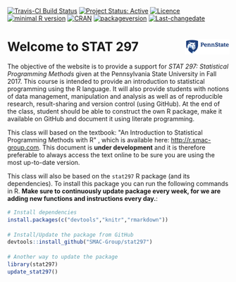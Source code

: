
<!-- README.md is generated from README.Rmd. Please edit that file -->
[![Travis-CI Build Status](https://travis-ci.org/SMAC-Group/stat297.svg?branch=master)](https://travis-ci.org/SMAC-Group/stat297) [![Project Status: Active](http://www.repostatus.org/badges/latest/active.svg)](http://www.repostatus.org/#active) [![Licence](https://img.shields.io/badge/licence-CC%20BY--NC--SA%204.0-blue.svg)](https://www.gnu.org/licenses/gpl-3.0.en.html) [![minimal R version](https://img.shields.io/badge/R%3E%3D-3.4.0-6666ff.svg)](https://cran.r-project.org/) [![CRAN](http://www.r-pkg.org/badges/version/stat297)](https://cran.r-project.org/package=stat297) [![packageversion](https://img.shields.io/badge/Package%20version-0.1.0-orange.svg?style=flat-square)](commits/develop) [![Last-changedate](https://img.shields.io/badge/last%20change-2017--09--26-yellowgreen.svg)](/commits/master)

Welcome to STAT 297 <a href="https://smac-group.com/"><img src="man/figures/psu2.png" align="right" style="width: 20%; height: 20%"/></a>
=========================================================================================================================================

The objective of the website is to provide a support for *STAT 297: Statistical Programming Methods* given at the Pennsylvania State University in Fall 2017. This course is intended to provide an introduction to statistical programming using the R language. It will also provide students with notions of data management, manipulation and analysis as well as of reproducible research, result-sharing and version control (using GitHub). At the end of the class, student should be able to construct the own R package, make it available on GitHub and document it using literate programming.

This class will based on the textbook: "An Introduction to Statistical Programming Methods with R" , which is available here: <http://r.smac-group.com>. This document is **under development** and it is therefore preferable to always access the text online to be sure you are using the most up-to-date version.

This class will also be based on the `stat297` R package (and its dependencies). To install this package you can run the following commands in R. **Make sure to continuously update package every week, for we are adding new functions and instructions every day.**:

``` r
# Install dependencies
install.packages(c("devtools","knitr","rmarkdown"))

# Install/Update the package from GitHub
devtools::install_github("SMAC-Group/stat297")

# Another way to update the package
library(stat297)
update_stat297()
```

